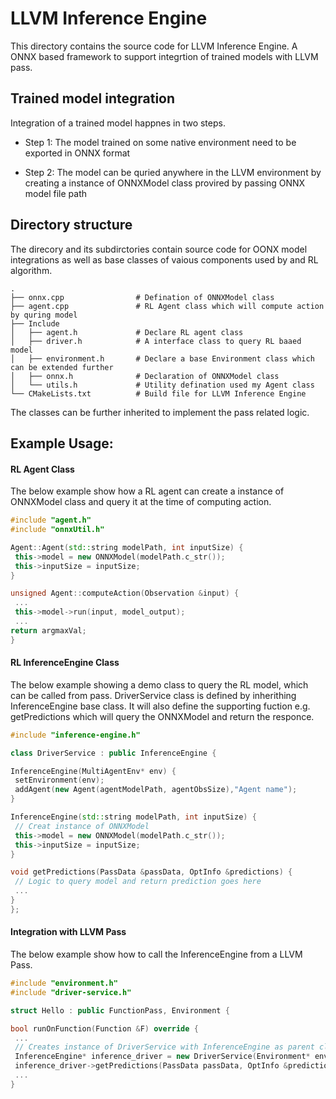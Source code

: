 # LLVM Inference Engine

This directory contains the source code for LLVM Inference Engine. A ONNX based framework to support integrtion of trained models with LLVM pass.

## Trained model integration

Integration of a trained model happnes in two steps.

* Step 1: The model trained on some native environment need to be exported in ONNX format

* Step 2: The model can be quried anywhere in the LLVM environment by creating a instance of ONNXModel class provired by passing ONNX model file path

## Directory structure

The direcory and its subdirctories contain source code for OONX model integrations as well as base classes of vaious components used by and RL algorithm.

    .
    ├── onnx.cpp                # Defination of ONNXModel class
    ├── agent.cpp               # RL Agent class which will compute action by quring model
    ├── Include
    │   ├── agent.h             # Declare RL agent class
    │   ├── driver.h            # A interface class to query RL baaed model
    │   ├── environment.h       # Declare a base Environment class which can be extended further
    │   ├── onnx.h              # Declaration of ONNXModel class
    │   └── utils.h             # Utility defination used my Agent class
    └── CMakeLists.txt          # Build file for LLVM Inference Engine

The classes can be further inherited to implement the pass related logic.

## Example Usage:

#### RL Agent Class

The below example show how a RL agent can create a instance of ONNXModel class and query it at the time of computing action.

```C++
#include "agent.h"
#include "onnxUtil.h"

Agent::Agent(std::string modelPath, int inputSize) {
 this->model = new ONNXModel(modelPath.c_str());
 this->inputSize = inputSize;
}

unsigned Agent::computeAction(Observation &input) {
 ...
 this->model->run(input, model_output);
 ...
return argmaxVal;
}
```

#### RL InferenceEngine Class

The below example showing a demo class to query the RL model, which can be called from pass. DriverService class is defined by inherithing InferenceEngine base class. It will also define the supporting fuction e.g. getPredictions which will query the ONNXModel and return the responce.

```C++
#include "inference-engine.h"

class DriverService : public InferenceEngine {

InferenceEngine(MultiAgentEnv* env) {
 setEnvironment(env);
 addAgent(new Agent(agentModelPath, agentObsSize),"Agent name");
}

InferenceEngine(std::string modelPath, int inputSize) {
 // Creat instance of ONNXModel
 this->model = new ONNXModel(modelPath.c_str());
 this->inputSize = inputSize;
}

void getPredictions(PassData &passData, OptInfo &predictions) {
 // Logic to query model and return prediction goes here
 ...
}
};
```

#### Integration with LLVM Pass

The below example show how to call the InferenceEngine from a LLVM Pass.

```C++
#include "environment.h"
#include "driver-service.h"

struct Hello : public FunctionPass, Environment {

bool runOnFunction(Function &F) override {
 ...
 // Creates instance of DriverService with InferenceEngine as parent class
 InferenceEngine* inference_driver = new DriverService(Environment* env);
 inference_driver->getPredictions(PassData passData, OptInfo &predictions);
 ...
}

```
